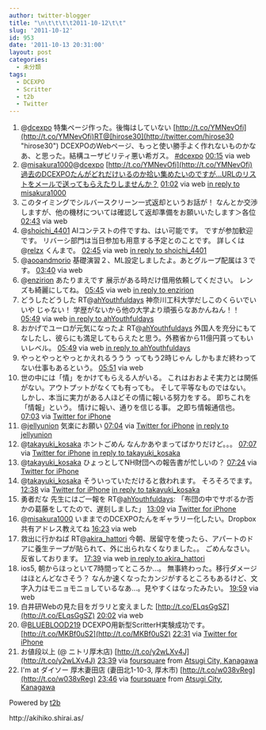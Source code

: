 ```yaml
---
author: twitter-blogger
title: "\n\t\t\t\t2011-10-12\t\t"
slug: '2011-10-12'
id: 953
date: '2011-10-13 20:31:00'
layout: post
categories:
  - 未分類
tags:
  - DCEXPO
  - Scritter
  - t2b
  - Twitter
---
```


<div xmlns:georss="http://www.georss.org/georss">

1.  <span><span>@[dcexpo](http://twitter.com/dcexpo "dcexpo") 特集ページ作った。後悔はしていない [http://t.co/YMNevOfi](http://t.co/YMNevOfi)RT@[hirose30](http://twitter.com/hirose30 "hirose30") DCEXPOのWebページ、もっと使い勝手よく作れないものかなあ、と思った。結構ユーザビリティ悪い希ガス。 [#dcexpo](http://twitter.com/search?q=%23dcexpo "#dcexpo")</span> <span>[<span>00:15</span>](http://twitter.com/o_ob/status/124080832402034689) <span>via web</span></span></span>
2.  <span><span>@[misakura1000](http://twitter.com/misakura1000 "misakura1000")@[dcexpo](http://twitter.com/dcexpo "dcexpo") [http://t.co/YMNevOfi](http://t.co/YMNevOfi)過去のDCEXPOたんがどれだけいるのか拾い集めたいのですが…URLのリストをメールで送ってもらえたりしませんか？</span> <span>[<span>01:02</span>](http://twitter.com/o_ob/status/124092521918906368) <span>via web</span> [in reply to misakura1000](http://twitter.com/misakura1000/status/124086759750512640)</span></span>
3.  <span><span>このタイミングでシルバースクリーン一式返却というお話が！ なんとか交渉しますが、他の機材については確認して返却準備をお願いいたします＞各位</span> <span>[<span>02:43</span>](http://twitter.com/o_ob/status/124118115482206208) <span>via web</span></span></span>
4.  <span><span>@[shoichi_4401](http://twitter.com/shoichi_4401 "shoichi_4401") AIコンテストの件ですね、はい可能です。 ですが参加歓迎です。 リバーシ部門は当日参加も用意する予定とのことです。 詳しくは@[relzx](http://twitter.com/relzx "relzx") くんまで。</span> <span>[<span>02:45</span>](http://twitter.com/o_ob/status/124118481120665601) <span>via web</span> [in reply to shoichi_4401](http://twitter.com/shoichi_4401/status/123785583851094017)</span></span>
5.  <span><span>@[aooandmorio](http://twitter.com/aooandmorio "aooandmorio") 基礎演習２、ML設定しましたよ。あとグループ配属は３です。</span> <span>[<span>03:40</span>](http://twitter.com/o_ob/status/124132430595620864) <span>via web</span></span></span>
6.  <span><span>@[enzirion](http://twitter.com/enzirion "enzirion") あたりまえです 展示がある時だけ借用依頼してください。 レンズも綺麗にしてね。</span> <span>[<span>05:45</span>](http://twitter.com/o_ob/status/124163761069232128) <span>via web</span> [in reply to enzirion](http://twitter.com/enzirion/status/124120496961896449)</span></span>
7.  <span><span>どうしたどうした RT@[ahYouthfuldays](http://twitter.com/ahYouthfuldays "ahYouthfuldays") 神奈川工科大学だしこのくらいでいいや じゃない！ 学歴がないから他の大学より頑張らなあかんねん！！</span> <span>[<span>05:49</span>](http://twitter.com/o_ob/status/124164839269605376) <span>via web</span> [in reply to ahYouthfuldays](http://twitter.com/ahYouthfuldays/status/124126076208300032)</span></span>
8.  <span><span>おかげでユーロが元気になったよ RT@[ahYouthfuldays](http://twitter.com/ahYouthfuldays "ahYouthfuldays") 外国人を充分にもてなしたし、彼らにも満足してもらえたと思う。外務省から11億円貰ってもいいレベル。</span> <span>[<span>05:49</span>](http://twitter.com/o_ob/status/124164909062823936) <span>via web</span> [in reply to ahYouthfuldays](http://twitter.com/ahYouthfuldays/status/124126648659480576)</span></span>
9.  <span><span>やっとやっとやっとかえれるううう ってもう2時じゃん しかもまだ終わってない仕事もあるという。</span> <span>[<span>05:51</span>](http://twitter.com/o_ob/status/124165225183326208) <span>via web</span></span></span>
10.  <span><span>世の中には「情」をかけてもらえる人がいる。 これはおおよそ実力とは関係がない。アウトプットがなくても有っても。 そして平等なものではない。 しかし、本当に実力がある人ほどその情に報いる努力をする。 即ちこれを「情報」という。 情けに報い、通りを信じる事。 之即ち情報通信也。</span> <span>[<span>07:03</span>](http://twitter.com/o_ob/status/124183439250432000) <span>via [Twitter for iPhone](http://twitter.com/#!/download/iphone)</span></span></span>
11.  <span><span>@[jellyunion](http://twitter.com/jellyunion "jellyunion") 気楽にお願い</span> <span>[<span>07:04</span>](http://twitter.com/o_ob/status/124183622965141504) <span>via [Twitter for iPhone](http://twitter.com/#!/download/iphone)</span> [in reply to jellyunion](http://twitter.com/jellyunion/status/124172609821736961)</span></span>
12.  <span><span>@[takayuki_kosaka](http://twitter.com/takayuki_kosaka "takayuki_kosaka") ホントごめん なんかあやまってばかりだけど。。。</span> <span>[<span>07:07</span>](http://twitter.com/o_ob/status/124184339884933122) <span>via [Twitter for iPhone](http://twitter.com/#!/download/iphone)</span> [in reply to takayuki_kosaka](http://twitter.com/takayuki_kosaka/status/124132445636407296)</span></span>
13.  <span><span>@[takayuki_kosaka](http://twitter.com/takayuki_kosaka "takayuki_kosaka") ひょっとしてNH財団への報告書が忙しいの？</span> <span>[<span>07:24</span>](http://twitter.com/o_ob/status/124188620360921088) <span>via [Twitter for iPhone](http://twitter.com/#!/download/iphone)</span></span></span>
14.  <span><span>@[takayuki_kosaka](http://twitter.com/takayuki_kosaka "takayuki_kosaka") そういっていただけると救われます。 そろそろでます。</span> <span>[<span>12:38</span>](http://twitter.com/o_ob/status/124267722409377792) <span>via [Twitter for iPhone](http://twitter.com/#!/download/iphone)</span> [in reply to takayuki_kosaka](http://twitter.com/takayuki_kosaka/status/124266569915310080)</span></span>
15.  <span><span>勇者だな 先生にはご一報を RT@[ahYouthfuldays](http://twitter.com/ahYouthfuldays "ahYouthfuldays"): 「布団の中でサボるか否かの葛藤をしてたので、遅刻しました」</span> <span>[<span>13:09</span>](http://twitter.com/o_ob/status/124275483847311360) <span>via [Twitter for iPhone](http://twitter.com/#!/download/iphone)</span></span></span>
16.  <span><span>@[misakura1000](http://twitter.com/misakura1000 "misakura1000") いままでのDCEXPOたんをギャラリー化したい。Dropbox共有アドレス教えてね</span> <span>[<span>16:23</span>](http://twitter.com/o_ob/status/124324362282221568) <span>via web</span></span></span>
17.  <span><span>救出に行かねば RT@[akira_hattori](http://twitter.com/akira_hattori "akira_hattori") 今朝、居留守を使ったら、アパートのドアに養生テープが貼られて、外に出られなくなりました。。 ごめんなさい。反省しております。</span> <span>[<span>17:39</span>](http://twitter.com/o_ob/status/124343359757238272) <span>via web</span> [in reply to akira_hattori](http://twitter.com/akira_hattori/status/124308548879515648)</span></span>
18.  <span><span>ios5, 朝からほっといて7時間ってところか…。 無事終わった。移行ダメージはほとんどなさそう？ なんか速くなったカンジがするところもあるけど、文字入力はモニョモニョしているなあ…。見やすくはなったみたい。</span> <span>[<span>19:59</span>](http://twitter.com/o_ob/status/124378639902064640) <span>via web</span></span></span>
19.  <span><span>白井研Webの見た目をガラリと変えました [http://t.co/ELqsGgSZ](http://t.co/ELqsGgSZ)</span> <span>[<span>20:02</span>](http://twitter.com/o_ob/status/124379497301671936) <span>via web</span></span></span>
20.  <span><span>@[BLUEBLOOD219](http://twitter.com/BLUEBLOOD219 "BLUEBLOOD219") DCEXPO用新型ScritterH実験成功です。 [http://t.co/MKBf0uS2](http://t.co/MKBf0uS2)</span> <span>[<span>22:31</span>](http://twitter.com/o_ob/status/124416922791055360) <span>via [Twitter for iPhone](http://twitter.com/#!/download/iphone)</span></span></span>
21.  <span><span>お値段以上 (@ ニトリ厚木店) [http://t.co/y2wLXv4J](http://t.co/y2wLXv4J)</span> <span>[<span>23:39</span>](http://twitter.com/o_ob/status/124434008204509184) <span>via [foursquare](http://foursquare.com)</span> from [Atsugi City, Kanagawa<span></span>](http://maps.google.com/maps?q=35.46170112,139.36046720)</span></span>
22.  <span><span>I'm at ダイソー 厚木妻田店 (妻田北1-10-3, 厚木市) [http://t.co/w038vReg](http://t.co/w038vReg)</span> <span>[<span>23:46</span>](http://twitter.com/o_ob/status/124435759032836097) <span>via [foursquare](http://foursquare.com)</span> from [Atsugi City, Kanagawa<span></span>](http://maps.google.com/maps?q=35.4637542,139.3601196)</span></span>

</div>

Powered by [t2b](http://t2b.utilz.jp/)

<div>http://akihiko.shirai.as/</div>